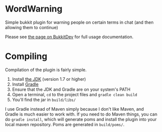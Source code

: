 WordWarning
===========

Simple bukkit plugin for warning people on certain terms in chat (and then allowing them to continue)

Please see [the page on BukkitDev](http://dev.bukkit.org/bukkit-plugins/wordwarning/) for full usage documentation.

Compiling
=========

Compilation of the plugin is fairly simple.

1. Install [the JDK](http://www.oracle.com/technetwork/java/javase/downloads/jdk7-downloads-1880260.html) (version 1.7 or higher)
2. Install [Gradle](http://www.gradle.org/)
3. Ensure that the JDK and Gradle are on your system's PATH
4. Open a terminal, `cd` to the project files and `gradle clean build`
5. You'll find the jar in `build/libs/`

I use Gradle instead of Maven simply because I don't like Maven, and Gradle is much easier to work with.
If you need to do Maven things, you can do `gradle install`, which will generate poms and install the plugin
into your local maven repository. Poms are generated in `build/poms/`.